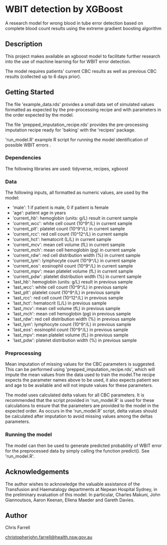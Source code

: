# WBIT detection by XGBoost

A research model for wrong blood in tube error detection based on complete blood count results using the extreme gradient boosting algorithm

## Description
This project makes available an xgboost model to facilitate further research into the use of machine learning for for WBIT error detection. 

The model requires patients' current CBC results as well as previous CBC results (collected up to 6 days prior). 


## Getting Started
The file 'example_data.rds' provides a small data set of simulated values formatted as expected by the pre-processing recipe and with parameters in the order 
expected by the model.

The file 'prepped_imputation_recipe.rds' provides the pre-processing imputation recipe ready for 'baking' with the 'recipes' package.

'run_model.R' example R script for running the model identification of possible WBIT errors .

### Dependencies
The following libraries are used: tidyverse, recipes, xgboost

### Data

The following inputs, all formatted as numeric values, are used by the model:

- 'male': 1 if patient is male, 0 if patient is female
- 'age': patient age in years
- 'current_hb': hemoglobin (units: g/L) result in current sample 
- 'current_wcc': white cell count (10^9^/L) in current sample
- 'current_plt': platelet count (10^9^/L) in current sample
- 'current_rcc': red cell count (10^12^/L) in current sample
- 'current_hct': hematocrit (L/L) in current sample
- 'current_mcv': mean cell volume (fL) in current sample
- 'current_mch': mean cell hemoglobin (pg) in current sample
- 'current_rdw': red cell distribution width (%) in current sample
- 'current_lym': lymphocyte count (10^9^/L) in current sample
- 'current_eos': eosinophil count (10^9^/L) in current sample
- 'current_mpv': mean platelet volume (fL) in current sample
- 'current_pdw': platelet distribution width (%) in current sample
- 'last_hb': hemoglobin (units: g/L) result in previous sample 
- 'last_wcc': white cell count (10^9^/L) in previous sample
- 'last_plt': platelet count (10^9^/L) in previous sample
- 'last_rcc': red cell count (10^12^/L) in previous sample
- 'last_hct': hematocrit (L/L) in previous sample
- 'last_mcv': mean cell volume (fL) in previous sample
- 'last_mch': mean cell hemoglobin (pg) in previous sample
- 'last_rdw': red cell distribution width (%) in previous sample
- 'last_lym': lymphocyte count (10^9^/L) in previous sample
- 'last_eos': eosinophil count (10^9^/L) in previous sample
- 'last_mpv': mean platelet volume (fL) in previous sample
- 'last_pdw': platelet distribution width (%) in previous sample

### Preprocessing

Mean imputation of missing values for the CBC parameters is suggested. This can be performed using 'prepped_imputation_recipe.rds', which will impute the mean
values from the data used to train the model.The recipe expects the parameter names above to be used, it also expects patient sex and age to be available and 
will not impute values for these parameters. 

The model uses calculated delta values for all CBC parameters. It is recommended that the script provided in 'run_model.R' is used for these calculations to ensure
that the parameters are provided to the model in the expected order. As occurs in the 'run_model.R' script, delta values should be calculated after imputation to avoid
missing values among the deltas parameters.


### Running the model

The model can then be used to generate predicted probability of WBIT error for the preprocessed data by simply calling the function predict(). See 'run_model.R'. 


## Acknowledgements

The author wishes to acknowledge the valuable assistance of the Transfusion and Haematalogy departments at Nepean Hospital Sydney, in the preliminary evaluation of this model. In particular, Charles Makuni, John Giannoutsos, Aaron Keenan, Ellena Maeder and Gareth Davies.


## Author

Chris Farrell

christopherjohn.farrell@health.nsw.gov.au 
